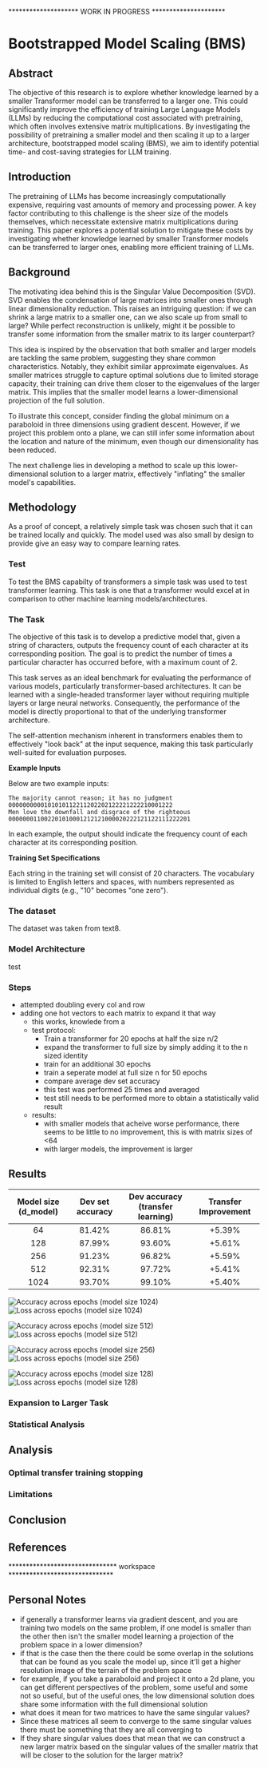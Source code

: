 ******************** WORK IN PROGRESS *********************


# Bootstrapped Model Scaling (BMS)
## Abstract

The objective of this research is to explore whether knowledge learned by a smaller Transformer model can be transferred to a larger one. This could significantly improve the efficiency of training Large Language Models (LLMs) by reducing the computational cost associated with pretraining, which often involves extensive matrix multiplications. By investigating the possibility of pretraining a smaller model and then scaling it up to a larger architecture, bootstrapped model scaling (BMS), we aim to identify potential time- and cost-saving strategies for LLM training.

## Introduction
The pretraining of LLMs has become increasingly computationally expensive, requiring vast amounts of memory and processing power. A key factor contributing to this challenge is the sheer size of the models themselves, which necessitate extensive matrix multiplications during training. This paper explores a potential solution to mitigate these costs by investigating whether knowledge learned by smaller Transformer models can be transferred to larger ones, enabling more efficient training of LLMs.

## Background

The motivating idea behind this is the Singular Value Decomposition (SVD). SVD enables the condensation of large matrices into smaller ones through linear dimensionality reduction. This raises an intriguing question: if we can shrink a large matrix to a smaller one, can we also scale up from small to large? While perfect reconstruction is unlikely, might it be possible to transfer some information from the smaller matrix to its larger counterpart?

This idea is inspired by the observation that both smaller and larger models are tackling the same problem, suggesting they share common characteristics. Notably, they exhibit similar approximate eigenvalues. As smaller matrices struggle to capture optimal solutions due to limited storage capacity, their training can drive them closer to the eigenvalues of the larger matrix. This implies that the smaller model learns a lower-dimensional projection of the full solution.

To illustrate this concept, consider finding the global minimum on a paraboloid in three dimensions using gradient descent. However, if we project this problem onto a plane, we can still infer some information about the location and nature of the minimum, even though our dimensionality has been reduced.

The next challenge lies in developing a method to scale up this lower-dimensional solution to a larger matrix, effectively "inflating" the smaller model's capabilities.

## Methodology
As a proof of concept, a relatively simple task was chosen such that it can be trained locally and quickly. The model used was also small by design to provide give an easy way to compare learning rates.

### Test
To test the BMS capabilty of transformers a simple task was used to test transformer learning. This task is one that a transformer would excel at in comparison to other machine learning models/architectures.

### The Task

The objective of this task is to develop a predictive model that, given a string of characters, outputs the frequency count of each character at its corresponding position. The goal is to predict the number of times a particular character has 
occurred before, with a maximum count of 2.

This task serves as an ideal benchmark for evaluating the performance of various models, particularly transformer-based architectures. It can be learned with a single-headed transformer layer without requiring multiple layers or large neural 
networks. Consequently, the performance of the model is directly proportional to that of the underlying transformer architecture.

The self-attention mechanism inherent in transformers enables them to effectively "look back" at the input sequence, making this task particularly well-suited for evaluation purposes.

**Example Inputs**

Below are two example inputs:

```
The majority cannot reason; it has no judgment
0000000000101010112211202202122221222210001222
Men love the downfall and disgrace of the righteous
000000011002201010001212121000020222121122111222201
```
In each example, the output should indicate the frequency count of each character at its corresponding position.

**Training Set Specifications**

Each string in the training set will consist of 20 characters. The vocabulary is limited to English letters and spaces, with numbers represented as individual digits (e.g., "10" becomes "one zero").

<!-- The task is given a string of characters, the model must learn to predict, for each position in the string, how many times the character at that position occurred before, maxing out at 2. This 3-class classification problem is an easy task to set up testing data for to compare results. This is becuase the task can be learned with only 1 single-headed transformer layer without using multiple layers or large neural networks on top of the model. The performance of the transformer is directly preportional to the performance of the model.  -->
<!-- This task is also specifically chosen since a transformer would particularly benefit from "looking back" in the input with its' self-attention.  -->
<!-- Below is a sample: -->
<!---->
<!-- The majority cannot reason; it has no judgment.<br> -->
<!-- 00000000001010101122112022021222212222100012220 -->
<!---->
<!-- For each character, the output should be the number of times that character has occurred before. -->
<!---->
<!-- men love the downfall and disgrace of the righteous<br> -->
<!-- 000000011002201010001212121000020222121122111222201 -->
<!---->
<!-- For this example we extended the length of the string to demonstrate the rule. In the training set each string will be 20 characters long as demonstrated below. the vocab is also limited to the english letters and space. Numbers are spelled out as individual digits (10 becomes one zero). -->
<!---->
<!-- the majority cannot r<br> -->
<!-- 000000000010101011221 -->
<!---->
<!-- men love the downfall<br> -->
<!-- 000000011002201010001 -->
<!---->
### The dataset
The dataset was taken from text8.



### Model Architecture
test


### Steps 
- attempted doubling every col and row
- adding one hot vectors to each matrix to expand it that way
    - this works, knowlede from a 
    - test protocol:
        - Train a transformer for 20 epochs at half the size n/2
        - expand the transformer to full size by simply adding it to the n sized identity
        - train for an additional 30 epochs
        - train a seperate model at full size n for 50 epochs
        - compare average dev set accuracy
        - this test was performed 25 times and averaged     
        - test still needs to be performed more to obtain a statistically valid result
    - results:
        - with smaller models that acheive worse performance, there seems to be little to no improvement, this is with matrix sizes of <64
        - with larger models, the improvement is larger

## Results

| Model size (d_model) | Dev set accuracy | Dev accuracy (transfer learning) | Transfer Improvement |
|:--------------------:|:----------------:|:--------------------------------:|:--------------------:|
| 64 | 81.42% | 86.81% | +5.39% |
| 128 | 87.99% | 93.60% | +5.61% |
| 256 | 91.23% | 96.82% | +5.59% |
| 512 | 92.31% | 97.72% | +5.41% |
| 1024| 93.70% | 99.10% | +5.40% |

![Accuracy across epochs (model size 1024)](images/acc_model_1024.png)
![Loss across epochs (model size 1024)](images/loss_model_1024.png)

![Accuracy across epochs (model size 512)](images/acc_model_512.png)
![Loss across epochs (model size 512)](images/loss_model_512.png)

![Accuracy across epochs (model size 256)](images/acc_model_256.png)
![Loss across epochs (model size 256)](images/loss_model_256.png)

![Accuracy across epochs (model size 128)](images/acc_model_128.png)
![Loss across epochs (model size 128)](images/loss_model_128.png)
### Expansion to Larger Task

### Statistical Analysis

## Analysis

### Optimal transfer training stopping

### Limitations

## Conclusion


## References
******************************* workspace ******************************

## Personal Notes

- if generally a transformer learns via gradient descent, and you are training two models on the same problem, if one model is smaller than the other then isn't the smaller model learning a projection of the problem space in a lower dimension?
- if that is the case then the there could be some overlap in the solutions that can be found as you scale the model up, since it'll get a higher resolution image of the terrain of the problem space
- for example, if you take a paraboloid and project it onto a 2d plane, you can get different perspectives of the problem, some useful and some not so useful, but of the useful ones, the low dimensional solution does share some information with the full dimensional solution
- what does it mean for two matrices to have the same singular values?
- Since these matrices all seem to converge to the same singular values there must be something that they are all converging to 
- If they share singular values does that mean that we can construct a new larger matrix based on the singular values of the smaller matrix that will be closer to the solution for the larger matrix?




<!-- - TODO: -->
<!--     - compare what kind of transfer learning is best -->
<!--     - compare transfer training ratio -->
<!--     - compare ammount of transfer training -->
<!--     - plot the training rates (dev set accuracy) -->
<!--         - compare epoch to epoch  -->
<!--         - compare epoch to epoch for same model size -->
<!--         - the transfer learning should show a much sharper learning rate -->
<!--         - also compare training loss? why not  -->
<!--    - See if there is an improvement on the efficient compute boundary with this approach? -->





